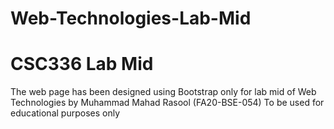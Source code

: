 # Web-Technologies-Lab-Mid
# CSC336 Lab Mid

The web page has been designed using Bootstrap only for lab mid of Web Technologies by Muhammad Mahad Rasool (FA20-BSE-054)
To be used for educational purposes only